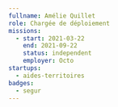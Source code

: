 ```yaml
---
fullname: Amélie Quillet
role: Chargée de déploiement
missions:
  - start: 2021-03-22
    end: 2021-09-22
    status: independent
    employer: Octo
startups:
  - aides-territoires
badges:
  - segur
---
```


